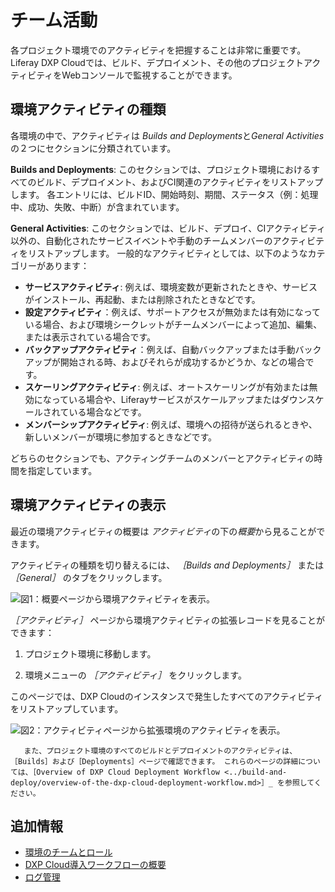 # チーム活動

各プロジェクト環境でのアクティビティを把握することは非常に重要です。 Liferay DXP Cloudでは、ビルド、デプロイメント、その他のプロジェクトアクティビティをWebコンソールで監視することができます。

## 環境アクティビティの種類

各環境の中で、アクティビティは *Builds and Deployments*と*General Activities*の２つにセクションに分類されています。

**Builds and Deployments**: このセクションでは、プロジェクト環境におけるすべてのビルド、デプロイメント、およびCI関連のアクティビティをリストアップします。 各エントリには、ビルドID、開始時刻、期間、ステータス（例：処理中、成功、失敗、中断）が含まれています。

**General Activities**: このセクションでは、ビルド、デプロイ、CIアクティビティ以外の、自動化されたサービスイベントや手動のチームメンバーのアクティビティをリストアップします。 一般的なアクティビティとしては、以下のようなカテゴリーがあります：

* **サービスアクティビティ**: 例えば、環境変数が更新されたときや、サービスがインストール、再起動、または削除されたときなどです。
* **設定アクティビティ**：例えば、サポートアクセスが無効または有効になっている場合、および環境シークレットがチームメンバーによって追加、編集、または表示されている場合です。
* **バックアップアクティビティ**：例えば、自動バックアップまたは手動バックアップが開始される時、およびそれらが成功するかどうか、などの場合です。
* **スケーリングアクティビティ**: 例えば、オートスケーリングが有効または無効になっている場合や、Liferayサービスがスケールアップまたはダウンスケールされている場合などです。
* **メンバーシップアクティビティ**: 例えば、環境への招待が送られるときや、新しいメンバーが環境に参加するときなどです。

どちらのセクションでも、アクティングチームのメンバーとアクティビティの時間を指定しています。

## 環境アクティビティの表示

最近の環境アクティビティの概要は *アクティビティ*の下の*概要*から見ることができます。

アクティビティの種類を切り替えるには、 *［Builds and Deployments］* または *［General］* のタブをクリックします。

![図1：概要ページから環境アクティビティを表示。](./team-activities/images/01.png)

*［アクティビティ］* ページから環境アクティビティの拡張レコードを見ることができます：

1. プロジェクト環境に移動します。

1. 環境メニューの *［アクティビティ］* をクリックします。

このページでは、DXP Cloudのインスタンスで発生したすべてのアクティビティをリストアップしています。

![図2：アクティビティページから拡張環境のアクティビティを表示。](./team-activities/images/02.png)

```note::
   また、プロジェクト環境のすべてのビルドとデプロイメントのアクティビティは、［Builds］および［Deployments］ページで確認できます。 これらのページの詳細については、［Overview of DXP Cloud Deployment Workflow <../build-and-deploy/overview-of-the-dxp-cloud-deployment-workflow.md>］_ を参照してください。
```

## 追加情報

* [環境のチームとロール](./environment-teams-and-roles.md)
* [DXP Cloud導入ワークフローの概要](../build-and-deploy/overview-of-the-dxp-cloud-deployment-workflow.md)
* [ログ管理](../troubleshooting/reading-dxp-cloud-service-logs.md)
